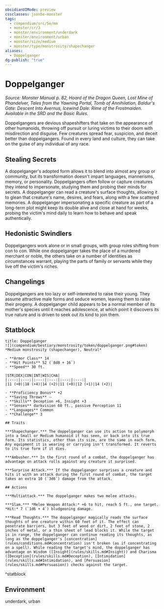 ```yaml
---
obsidianUIMode: preview
cssclasses: json5e-monster
tags:
  - compendium/src/5e/mm
  - monster/cr/3
  - monster/environment/underdark
  - monster/environment/urban
  - monster/size/medium
  - monster/type/monstrosity/shapechanger
aliases:
  - Doppelganger
dg-publish: "true"
---
```

# Doppelganger
*Source: Monster Manual p. 82, Hoard of the Dragon Queen, Lost Mine of Phandelver, Tales from the Yawning Portal, Tomb of Annihilation, Baldur's Gate: Descent Into Avernus, Icewind Dale: Rime of the Frostmaiden. Available in the SRD and the Basic Rules.*  

Doppelgangers are devious shapeshifters that take on the appearance of other humanoids, throwing off pursuit or luring victims to their doom with misdirection and disguise. Few creatures spread fear, suspicion, and deceit better than doppelgangers. Found in every land and culture, they can take on the guise of any individual of any race.

## Stealing Secrets

A doppelganger's adopted form allows it to blend into almost any group or community, but its transformation doesn't impart languages, mannerisms, memory, or personality. Doppelgangers often follow or capture creatures they intend to impersonate, studying them and probing their minds for secrets. A doppelganger can read a creature's surface thoughts, allowing it to glean that creature's name, desires, and fears, along with a few scattered memories. A doppelganger impersonating a specific creature as part of a long-term plot might keep its double alive and close at hand for weeks, probing the victim's mind daily to learn how to behave and speak authentically.

## Hedonistic Swindlers

Doppelgangers work alone or in small groups, with group roles shifting from con to con. While one doppelganger takes the place of a murdered merchant or noble, the others take on a number of identities as circumstances warrant, playing the parts of family or servants while they live off the victim's riches.

## Changelings

Doppelgangers are too lazy or self-interested to raise their young. They assume attractive male forms and seduce women, leaving them to raise their progeny. A doppelganger child appears to be a normal member of its mother's species until it reaches adolescence, at which point it discovers its true nature and is driven to seek out its kind to join them.

## Statblock

```ad-statblock
title: Doppelganger
![](compendium/bestiary/monstrosity/token/doppelganger.png#token)
*Medium monstrosity (shapechanger), Neutral*

- **Armor Class** 14 
- **Hit Points** 52 (`8d8 + 16`)
- **Speed** 30 ft.

|STR|DEX|CON|INT|WIS|CHA|
|:---:|:---:|:---:|:---:|:---:|:---:|
|11 (+0)|18 (+4)|14 (+2)|11 (+0)|12 (+1)|14 (+2)|

- **Proficiency Bonus** +2
- **Saving Throws** ⏤
- **Skills** Deception +6, Insight +3
- **Senses** darkvision 60 ft., passive Perception 11
- **Languages** Common
- **Challenge** 3

## Traits

***Shapechanger.*** The doppelganger can use its action to polymorph into a Small or Medium humanoid it has seen, or back into its true form. Its statistics, other than its size, are the same in each form. Any equipment it is wearing or carrying isn't transformed. It reverts to its true form if it dies.

***Ambusher.*** In the first round of a combat, the doppelganger has advantage on attack rolls against any creature it surprised.

***Surprise Attack.*** If the doppelganger surprises a creature and hits it with an attack during the first round of combat, the target takes an extra 10 (`3d6`) damage from the attack.

## Actions

***Multiattack.*** The doppelganger makes two melee attacks.

***Slam.*** *Melee Weapon Attack:* +6 to hit, reach 5 ft., one target. *Hit:* 7 (`1d6 + 4`) bludgeoning damage.

***Read Thoughts.*** The doppelganger magically reads the surface thoughts of one creature within 60 feet of it. The effect can penetrate barriers, but 3 feet of wood or dirt, 2 feet of stone, 2 inches of metal, or a thin sheet of lead blocks it. While the target is in range, the doppelganger can continue reading its thoughts, as long as the doppelganger's [concentration](rules/conditions.md#concentration) isn't broken (as if concentrating on a spell). While reading the target's mind, the doppelganger has advantage on Wisdom ([Insight](rules/skills.md#Insight)) and Charisma ([Deception](rules/skills.md#Deception), [Intimidation](rules/skills.md#Intimidation), and [Persuasion](rules/skills.md#Persuasion)) checks against the target.
```
^statblock

## Environment

underdark, urban
